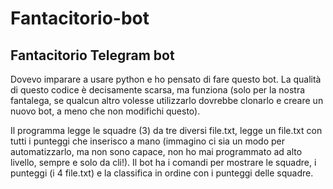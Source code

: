 # Fantacitorio-bot
## Fantacitorio Telegram bot

Dovevo imparare a usare python e ho pensato di fare questo bot. La qualità di questo codice è decisamente scarsa, ma funziona (solo per la nostra fantalega, se qualcun altro volesse utilizzarlo dovrebbe clonarlo e creare un nuovo bot, a meno che non modifichi questo).

Il programma legge le squadre (3) da tre diversi file.txt, legge un file.txt con tutti i punteggi che inserisco a mano (immagino ci sia un modo per automatizzarlo, ma non sono capace, non ho mai programmato ad alto livello, sempre e solo da cli!). Il bot ha i comandi per mostrare le squadre, i punteggi (i 4 file.txt) e la classifica in ordine con i punteggi delle squadre.
